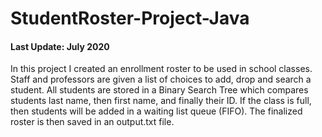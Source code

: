# StudentRoster-Project-Java
#### Last Update: July 2020

In this project I created an enrollment roster to be used in school classes. Staff and professors are given a list of choices to add, drop and search a student. All students are stored in a Binary Search Tree which compares students last name, then first name, and finally their ID. If the class is full, then students will be added in a waiting list queue (FIFO). The finalized roster is then saved in an output.txt file.
